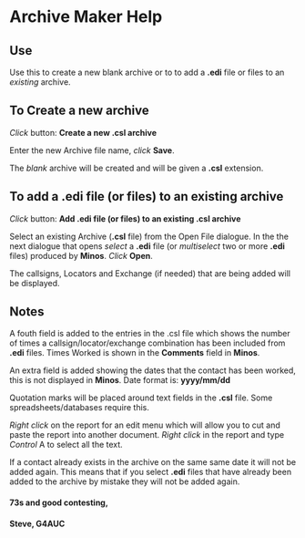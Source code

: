 # Archive Maker Help
## Use

Use this to create a new blank archive or to to add a **.edi** file or files to an *existing* archive.

## To Create a new archive

*Click* button: **Create a new .csl archive**

Enter the new Archive file name, *click* **Save**.

The *blank* archive will be created and will be given a **.csl** extension.

## To add a .edi file (or files) to an existing archive

*Click* button: **Add .edi file (or files) to an existing .csl archive**

Select an existing Archive (**.csl** file) from the  Open File dialogue.
In the the next dialogue that opens *select* a **.edi** file
(or *multiselect* two or more **.edi** files) produced by **Minos**.
*Click* **Open**.

The callsigns, Locators and Exchange (if needed) that are being added will be displayed.

## Notes

A fouth field is added to the entries in the .csl file which shows the number of times a callsign/locator/exchange combination has been included from **.edi** files.
Times Worked is shown in the **Comments** field in **Minos**.

An extra field is added showing the dates that the contact has been worked, this is not displayed in **Minos**.
Date format is: **yyyy/mm/dd**

Quotation marks will be placed around text fields in the **.csl** file.
Some spreadsheets/databases require this.

*Right click* on the report for an edit menu which will allow you to cut and paste the report
into another document. *Right click* in the report and type *Control* A to select all the text.

If a contact already exists in the archive on the same same date it will not be added again.
This means that if you select **.edi** files that have already been added to the archive by mistake they will not be added again.

#### 73s and good contesting,

#### Steve, G4AUC
